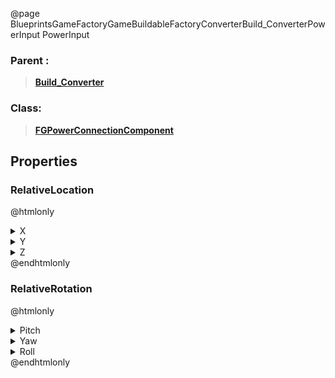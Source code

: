 @page BlueprintsGameFactoryGameBuildableFactoryConverterBuild_ConverterPowerInput PowerInput
### Parent :
<b><a href="_blueprints_game_factory_game_buildable_factory_converter_build__converter.html"><blockquote>Build_Converter</blockquote></a></b>
### Class:
<b><a href="_class_script_f_g_power_connection_component.html"><blockquote>FGPowerConnectionComponent</blockquote></a></b>
## Properties
### RelativeLocation
@htmlonly
<details>
 <summary>X</summary>
<blockquote>255.56304931640625</blockquote>
</details>
<details>
 <summary>Y</summary>
<blockquote>-196.749755859375</blockquote>
</details>
<details>
 <summary>Z</summary>
<blockquote>351.7857360839844</blockquote>
</details>
@endhtmlonly

### RelativeRotation
@htmlonly
<details>
 <summary>Pitch</summary>
<blockquote>-90</blockquote>
</details>
<details>
 <summary>Yaw</summary>
<blockquote>0.6329960227012634</blockquote>
</details>
<details>
 <summary>Roll</summary>
<blockquote>-0.632965087890625</blockquote>
</details>
@endhtmlonly

